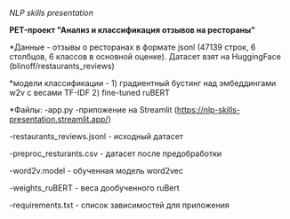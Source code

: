 _NLP skills presentation_

**PET-проект "Анализ и классификация отзывов на рестораны"**

*Данные - отзывы о ресторанах в формате jsonl (47139 строк, 6 столбцов, 6 классов в основной оценке). Датасет взят на HuggingFace (blinoff/restaurants_reviews)

*модели классификации - 1) градиентный бустинг над эмбеддингами w2v с весами TF-IDF 2) fine-tuned ruBERT

*Файлы:
-app.py -приложение на Streamlit (https://nlp-skills-presentation.streamlit.app/)

-restaurants_reviews.jsonl - исходный датасет

-preproc_resturants.csv - датасет после предобработки

-word2v.model - обученная модель word2vec

-weights_ruBERT - веса дообученного ruBert

-requirements.txt - список зависимостей для приложения
